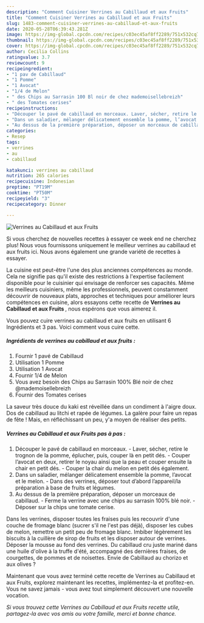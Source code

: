 ```yaml
---
description: "Comment Cuisiner Verrines au Cabillaud et aux Fruits"
title: "Comment Cuisiner Verrines au Cabillaud et aux Fruits"
slug: 1483-comment-cuisiner-verrines-au-cabillaud-et-aux-fruits
date: 2020-05-28T06:39:43.281Z
image: https://img-global.cpcdn.com/recipes/c03ec45af8ff2289/751x532cq70/verrines-au-cabillaud-et-aux-fruits-photo-principale-de-la-recette.jpg
thumbnail: https://img-global.cpcdn.com/recipes/c03ec45af8ff2289/751x532cq70/verrines-au-cabillaud-et-aux-fruits-photo-principale-de-la-recette.jpg
cover: https://img-global.cpcdn.com/recipes/c03ec45af8ff2289/751x532cq70/verrines-au-cabillaud-et-aux-fruits-photo-principale-de-la-recette.jpg
author: Cecilia Collins
ratingvalue: 3.7
reviewcount: 9
recipeingredient:
- "1 pav de Cabillaud"
- "1 Pomme"
- "1 Avocat"
- "1/4 de Melon"
- " des Chips au Sarrasin 100 Bl noir de chez mademoisellebreizh"
- " des Tomates cerises"
recipeinstructions:
- "Découper le pavé de cabillaud en morceaux. Laver, sécher, retire le trognon de la pomme, éplucher, puis, couper là en petit dés. Couper l’avocat en deux, retirer le noyau ainsi que la peau et couper ensuite la chair en petit dés. Couper la chair du melon en petit dés également."
- "Dans un saladier, mélanger délicatement ensemble la pomme, l’avocat et le melon. Dans des verrines, déposer tout d’abord l’appareil/la préparation à base de fruits et légumes."
- "Au dessus de la première préparation, déposer un morceaux de cabillaud. Ferme la verrine avec une chips au sarrasin 100% blé noir.  Déposer sur la chips une tomate cerise."
categories:
- Resep
tags:
- verrines
- au
- cabillaud

katakunci: verrines au cabillaud 
nutrition: 265 calories
recipecuisine: Indonesian
preptime: "PT19M"
cooktime: "PT50M"
recipeyield: "3"
recipecategory: Dinner

---
```



![Verrines au Cabillaud et aux Fruits](https://img-global.cpcdn.com/recipes/c03ec45af8ff2289/751x532cq70/verrines-au-cabillaud-et-aux-fruits-photo-principale-de-la-recette.jpg)

Si vous cherchez de nouvelles recettes à essayer ce week end ne cherchez plus! Nous vous fournissons uniquement le meilleur verrines au cabillaud et aux fruits ici. Nous avons également une grande variété de recettes à essayer.

La cuisine est peut-être l'une des plus anciennes compétences au monde. Cela ne signifie pas qu'il existe des restrictions à l'expertise facilement disponible pour le cuisinier qui envisage de renforcer ses capacités. Même les meilleurs cuisiniers, même les professionnels, peuvent constamment découvrir de nouveaux plats, approches et techniques pour améliorer leurs compétences en cuisine, alors essayons cette recette de <strong> Verrines au Cabillaud et aux Fruits </strong>, nous espérons que vous aimerez il.

<!--inarticleads1-->

Vous pouvez cuire verrines au cabillaud et aux fruits en utilisant 6 Ingrédients et 3 pas. Voici comment vous cuire cette.

##### Ingrédients de verrines au cabillaud et aux fruits :

1. Fournir 1 pavé de Cabillaud
1. Utilisation 1 Pomme
1. Utilisation 1 Avocat
1. Fournir 1/4 de Melon
1. Vous avez besoin  des Chips au Sarrasin 100% Blé noir de chez @mademoisellebreizh
1. Fournir  des Tomates cerises


La saveur très douce du kaki est réveillée dans un condiment à l&#39;aigre doux. Dos de cabillaud au litchi et rapée de légumes. La galère pour faire un repas de fête ! Mais, en réfléchissant un peu, y&#39;a moyen de réaliser des petits. 

<!--inarticleads2-->

##### Verrines au Cabillaud et aux Fruits pas à pas :

1. Découper le pavé de cabillaud en morceaux. - Laver, sécher, retire le trognon de la pomme, éplucher, puis, couper là en petit dés. - Couper l’avocat en deux, retirer le noyau ainsi que la peau et couper ensuite la chair en petit dés. - Couper la chair du melon en petit dés également.
1. Dans un saladier, mélanger délicatement ensemble la pomme, l’avocat et le melon. - Dans des verrines, déposer tout d’abord l’appareil/la préparation à base de fruits et légumes.
1. Au dessus de la première préparation, déposer un morceaux de cabillaud. - Ferme la verrine avec une chips au sarrasin 100% blé noir.  - Déposer sur la chips une tomate cerise.


Dans les verrines, disposer toutes les fraises puis les recouvrir d&#39;une couche de fromage blanc (sucrer s&#39;il ne l&#39;est pas déjà), disposer les cubes de melon, remettre un petit peu de fromage blanc. Imbiber légèrement les biscuits à la cuillère de sirop de fruits et les disposer autour de verrines. Déposer la mousse au fond des verrines. Du cabillaud cru juste mariné dans une huile d&#39;olive à la truffe d&#39;été, accompagné des dernières fraises, de courgettes, de pommes et de noisettes. Envie de Cabillaud au chorizo et aux olives ? 

<!--inarticleads1-->

<p>
Maintenant que vous avez terminé cette recette de Verrines au Cabillaud et aux Fruits, explorez maintenant les recettes, implémentez-la et profitez-en. Vous ne savez jamais - vous avez tout simplement découvert une nouvelle vocation.
</p>

<p>
<i>Si vous trouvez cette Verrines au Cabillaud et aux Fruits recette utile, partagez-la avec vos amis ou votre famille, merci et bonne chance.</i>
</p>

